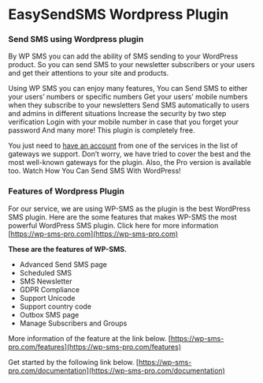 # EasySendSMS Wordpress Plugin

### Send SMS using Wordpress plugin

By WP SMS you can add the ability of SMS sending to your WordPress product. So you can send SMS to your newsletter subscribers or your users and get their attentions to your site and products.

Using WP SMS you can enjoy many features, You can Send SMS to either your users’ numbers or specific numbers Get your users’ mobile numbers when they subscribe to your newsletters Send SMS automatically to users and admins in different situations Increase the security by two step verification Login with your mobile number in case that you forget your password And many more! This plugin is completely free.

You just need to [have an account](https://www.easysendsms.com/register) from one of the services in the list of gateways we support. Don’t worry, we have tried to cover the best and the most well-known gateways for the plugin. Also, the Pro version is available too. Watch How You Can Send SMS With WordPress!

### Features of Wordpress Plugin

For our service, we are using WP-SMS as the plugin is the best WordPress SMS plugin. Here are the some features that makes WP-SMS the most powerful WordPress SMS plugin.
Click here for more information
[https://wp-sms-pro.com](https://wp-sms-pro.com)

**These are the features of WP-SMS.**
  - Advanced Send SMS page
  - Scheduled SMS
  - SMS Newsletter
  - GDPR Compliance
  - Support Unicode
  - Support country code
  - Outbox SMS page
  - Manage Subscribers and Groups
  
More information of the feature at the link below.
[https://wp-sms-pro.com/features](https://wp-sms-pro.com/features)

Get started by the following link below.
[https://wp-sms-pro.com/documentation](https://wp-sms-pro.com/documentation)
